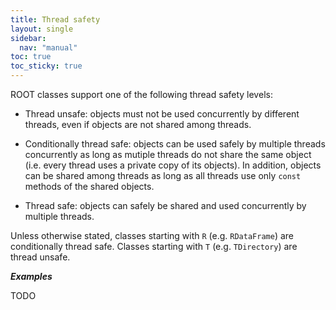 ```yaml
---
title: Thread safety
layout: single
sidebar:
  nav: "manual"
toc: true
toc_sticky: true
---
```


ROOT classes support one of the following thread safety levels:

- Thread unsafe: objects must not be used concurrently by different threads, even if objects are not shared among threads.

- Conditionally thread safe: objects can be used safely by multiple threads concurrently as long as mutiple threads do not share the same object (i.e. every thread uses a private copy of its objects).  In addition, objects can be shared among threads as long as all threads use only `const` methods of the shared objects.

- Thread safe: objects can safely be shared and used concurrently by multiple threads.

Unless otherwise stated, classes starting with `R` (e.g. `RDataFrame`) are conditionally thread safe.
Classes starting with `T` (e.g. `TDirectory`) are thread unsafe.

_**Examples**_

TODO
